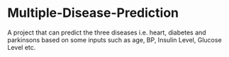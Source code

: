 # Multiple-Disease-Prediction
A project that can predict the three diseases i.e. heart, diabetes and parkinsons based on some inputs such as age, BP, Insulin Level, Glucose Level etc.
